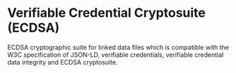 # Verifiable Credential Cryptosuite (ECDSA)

ECDSA cryptographic suite for linked data files which is compatible with the W3C specification of JSON-LD, verifiable
credentials, verifiable credential data integrity and ECDSA cryptosuite.
